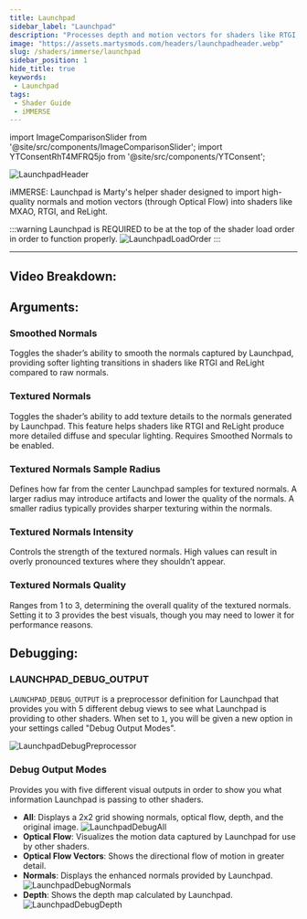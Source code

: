 ```yaml
---
title: Launchpad
sidebar_label: "Launchpad"
description: "Processes depth and motion vectors for shaders like RTGI, MXAO, and ReLight."
image: "https://assets.martysmods.com/headers/launchpadheader.webp"
slug: /shaders/immerse/launchpad
sidebar_position: 1
hide_title: true
keywords: 
 - Launchpad
tags:
 - Shader Guide
 - iMMERSE
---
```


<!----------------------- IMPORTS ---------------------------->

import ImageComparisonSlider from '@site/src/components/ImageComparisonSlider';
import YTConsentRhT4MFRQ5jo from '@site/src/components/YTConsent';

<!----------------------------------------------------------->

![LaunchpadHeader](https://assets.martysmods.com/headers/launchpadheader.webp)

iMMERSE: Launchpad is Marty's helper shader designed to import high-quality normals and motion vectors (through Optical Flow) into shaders like MXAO, RTGI, and ReLight.

:::warning
Launchpad is REQUIRED to be at the top of the shader load order in order to function properly.
![LaunchpadLoadOrder](https://assets.martysmods.com/shaders/launchpad/launchpadloadorder2.webp)
:::

---

## Video Breakdown:
<YTConsentRhT4MFRQ5jo />

## Arguments:

### Smoothed Normals
Toggles the shader’s ability to smooth the normals captured by Launchpad, providing softer lighting transitions in shaders like RTGI and ReLight compared to raw normals.

 <ImageComparisonSlider 
  beforeImage="https://assets.martysmods.com/shaders/launchpad/launchpadnormals2.webp" 
  afterImage="https://assets.martysmods.com/shaders/launchpad/launchpadsmoothednormals2.webp"
  beforeLabel="Default Normals"
  afterLabel="Smoothed Normals"
 />

### Textured Normals
Toggles the shader’s ability to add texture details to the normals generated by Launchpad. This feature helps shaders like RTGI and ReLight produce more detailed diffuse and specular lighting. Requires Smoothed Normals to be enabled.

 <ImageComparisonSlider 
  beforeImage="https://assets.martysmods.com/shaders/launchpad/launchpadsmoothednormals2.webp"
  afterImage="https://assets.martysmods.com/shaders/launchpad/launchpadtexturednormals2.webp"
  beforeLabel="Smoothed Normals"
  afterLabel="Textured Normals"
 />

### Textured Normals Sample Radius
Defines how far from the center Launchpad samples for textured normals. A larger radius may introduce artifacts and lower the quality of the normals. A smaller radius typically provides sharper texturing within the normals.

### Textured Normals Intensity
Controls the strength of the textured normals. High values can result in overly pronounced textures where they shouldn’t appear.

### Textured Normals Quality
Ranges from 1 to 3, determining the overall quality of the textured normals. Setting it to 3 provides the best visuals, though you may need to lower it for performance reasons.

## Debugging:

### LAUNCHPAD_DEBUG_OUTPUT
`LAUNCHPAD_DEBUG_OUTPUT` is a preprocessor definition for Launchpad that provides you with 5 different debug views to see what Launchpad is providing to other shaders. When set to `1`, you will be given a new option in your settings called "Debug Output Modes".

![LaunchpadDebugPreprocessor](https://assets.martysmods.com/shaders/launchpad/launchpaddebugpreprocessor.webp)

### Debug Output Modes
Provides you with five different visual outputs in order to show you what information Launchpad is passing to other shaders.
- **All**: Displays a 2x2 grid showing normals, optical flow, depth, and the original image.
    ![LaunchpadDebugAll](https://assets.martysmods.com/shaders/launchpad/launchpaddebugall3.webp)
- **Optical Flow**: Visualizes the motion data captured by Launchpad for use by other shaders.
- **Optical Flow Vectors**: Shows the directional flow of motion in greater detail.
- **Normals**: Displays the enhanced normals provided by Launchpad.
    ![LaunchpadDebugNormals](https://assets.martysmods.com/shaders/launchpad/launchpadtexturednormals2.webp)
- **Depth**: Shows the depth map calculated by Launchpad.
    ![LaunchpadDebugDepth](https://assets.martysmods.com/shaders/launchpad/launchpaddepth.webp)